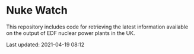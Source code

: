 # Nuke Watch

This repository includes code for retrieving the latest information available on the output of EDF nuclear power plants in the UK.

Last updated: 2021-04-19 08:12